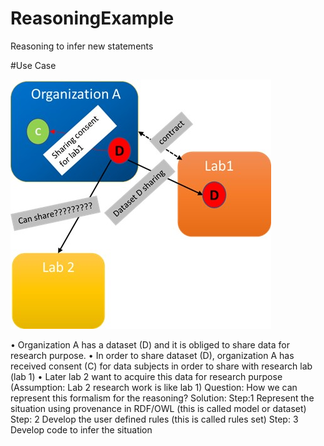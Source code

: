 # ReasoningExample
 Reasoning to infer new statements
 
#Use Case

![bundle attributes](images/image.jpg)

•	Organization A has a dataset (D) and it is obliged to share data for research purpose. 
•	In order to share dataset (D), organization A has received consent (C) for data subjects in order to share with research lab (lab 1)
•	Later lab 2 want to acquire this data for research purpose (Assumption: Lab 2 research work is like lab 1)
Question: How we can represent this formalism for the reasoning?
Solution: 
Step:1 Represent the situation using provenance in RDF/OWL (this is called model or dataset)
Step: 2 Develop the user defined rules (this is called rules set)
Step: 3 Develop code to infer the situation  
